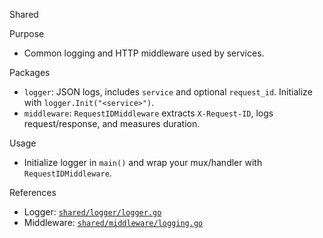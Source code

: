 Shared

Purpose

- Common logging and HTTP middleware used by services.

Packages

- `logger`: JSON logs, includes `service` and optional `request_id`. Initialize with `logger.Init("<service>")`.
- `middleware`: `RequestIDMiddleware` extracts `X-Request-ID`, logs request/response, and measures duration.

Usage

- Initialize logger in `main()` and wrap your mux/handler with `RequestIDMiddleware`.

References

- Logger: [`shared/logger/logger.go`](logger/logger.go)
- Middleware: [`shared/middleware/logging.go`](middleware/logging.go)
